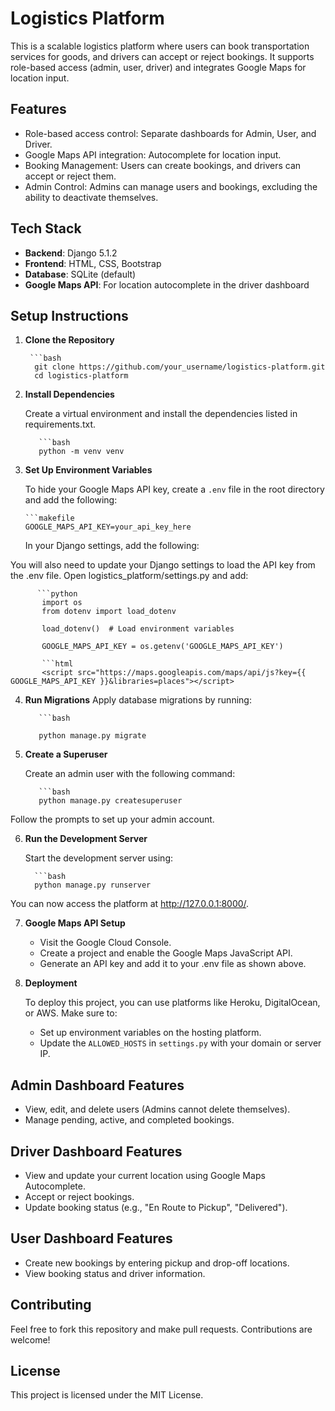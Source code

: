 # Logistics Platform

This is a scalable logistics platform where users can book transportation services for goods, and drivers can accept or reject bookings. It supports role-based access (admin, user, driver) and integrates Google Maps for location input.

## Features

- Role-based access control: Separate dashboards for Admin, User, and Driver.
- Google Maps API integration: Autocomplete for location input.
- Booking Management: Users can create bookings, and drivers can accept or reject them.
- Admin Control: Admins can manage users and bookings, excluding the ability to deactivate themselves.

## Tech Stack

- **Backend**: Django 5.1.2
- **Frontend**: HTML, CSS, Bootstrap
- **Database**: SQLite (default)
- **Google Maps API**: For location autocomplete in the driver dashboard

## Setup Instructions

1. **Clone the Repository**

        ```bash
         git clone https://github.com/your_username/logistics-platform.git
         cd logistics-platform
2. **Install Dependencies**

   Create a virtual environment and install the dependencies listed in requirements.txt.

          ```bash
          python -m venv venv

3. **Set Up Environment Variables**

   To hide your Google Maps API key, create a `.env` file in the root directory and add the following:

       ```makefile
       GOOGLE_MAPS_API_KEY=your_api_key_here

   In your Django settings, add the following:
   
You will also need to update your Django settings to load the API key from the .env file. Open logistics_platform/settings.py and add:

          ```python
           import os
           from dotenv import load_dotenv

           load_dotenv()  # Load environment variables

           GOOGLE_MAPS_API_KEY = os.getenv('GOOGLE_MAPS_API_KEY')

           ```html
           <script src="https://maps.googleapis.com/maps/api/js?key={{ GOOGLE_MAPS_API_KEY }}&libraries=places"></script>
4. **Run Migrations**
    Apply database migrations by running:

          ```bash
   
          python manage.py migrate
5. **Create a Superuser**

   Create an admin user with the following command:

          ```bash
          python manage.py createsuperuser
Follow the prompts to set up your admin account.

6. **Run the Development Server**

   Start the development server using:

         ```bash
         python manage.py runserver

You can now access the platform at http://127.0.0.1:8000/.



7. **Google Maps API Setup**

   - Visit the Google Cloud Console.
   - Create a project and enable the Google Maps JavaScript API.
   - Generate an API key and add it to your .env file as shown above.

8. **Deployment**

   To deploy this project, you can use platforms like Heroku, DigitalOcean, or AWS. Make sure to:

   - Set up environment variables on the hosting platform.
   - Update the `ALLOWED_HOSTS` in `settings.py` with your domain or server IP.

## Admin Dashboard Features

- View, edit, and delete users (Admins cannot delete themselves).
- Manage pending, active, and completed bookings.

## Driver Dashboard Features

- View and update your current location using Google Maps Autocomplete.
- Accept or reject bookings.
- Update booking status (e.g., "En Route to Pickup", "Delivered").

## User Dashboard Features

- Create new bookings by entering pickup and drop-off locations.
- View booking status and driver information.

## Contributing

Feel free to fork this repository and make pull requests. Contributions are welcome!

## License

This project is licensed under the MIT License.

